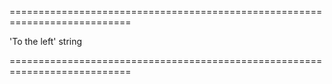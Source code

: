 <!--**
/*-------------------------------------------
    Auto-generated file. Do not modify.
-------------------------------------------

**-->
===========================================================================
<!--default-->'To the left'<!--/default-->
<!--type-->string<!--/type-->
===========================================================================

<!--shortDescription-->

<!--/shortDescription-->

<!--fullDescription-->

<!--/fullDescription-->